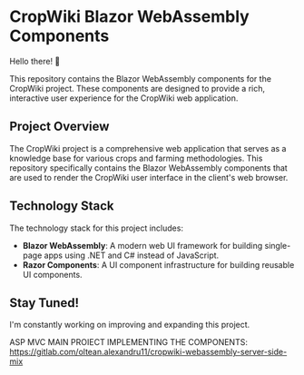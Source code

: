 ﻿# CropWiki Blazor WebAssembly Components

Hello there! 👋

This repository contains the Blazor WebAssembly components for the CropWiki project. These components are designed to provide a rich, interactive user experience for the CropWiki web application.

## Project Overview

The CropWiki project is a comprehensive web application that serves as a knowledge base for various crops and farming methodologies. This repository specifically contains the Blazor WebAssembly components that are used to render the CropWiki user interface in the client's web browser.

## Technology Stack

The technology stack for this project includes:

- **Blazor WebAssembly**: A modern web UI framework for building single-page apps using .NET and C# instead of JavaScript.
- **Razor Components**: A UI component infrastructure for building reusable UI components.



## Stay Tuned!

I'm constantly working on improving and expanding this project. 


ASP MVC MAIN PROIECT IMPLEMENTING THE COMPONENTS: https://gitlab.com/oltean.alexandru11/cropwiki-webassembly-server-side-mix
